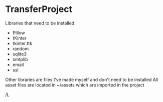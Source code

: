 # TransferProject

Libraries that need to be installed:
- Pillow
- tKinter
- tkinter.ttk
- random
- sqlite3
- smtplib
- email
- ssl

Other libraries are files I've made myself and don't need to be installed
All asset files are located in ~/assets which are imported in the project

/L

